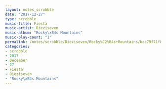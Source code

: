 ```yaml
---
layout: notes_scrobble
date: "2017-12-27"
type: scrobble
music-title: Fiesta
music-artist: Dieziseven
music-album: "Rocky\xB4s Mountains"
music-play-count: "1"
permalink: /notes/scrobble/Dieziseven/Rocky%C2%B4s+Mountains/bcc79f71f865aa4e4cddced88210b5d834da0f29.html
categories:
- scrobble
- 2017
- December
- 27
- Fiesta
- Dieziseven
- "Rocky\xB4s Mountains"
---
```

